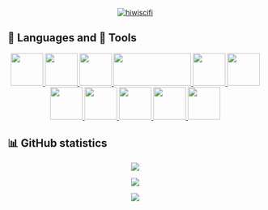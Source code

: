 <p align="center"> <a href="https://github.com/ryo-ma/github-profile-trophy"><img src="https://github-profile-trophy.vercel.app/?username=hiwiscifi&theme=monokai&margin-w=15" alt="hiwiscifi" /></a> </p>


## 💬 Languages and 🔨 Tools
<p align="center">
  <a href="https://www.w3schools.com/cs/" target="_blank">
    <img height="64" width="64" src="https://brandeps.com/logo-download/C/C-Sharp-logo-vector-01.svg" />
  </a>
  <a href="https://docs.microsoft.com/en-us/dotnet/core/tutorials/" target="_blank">
    <img height="64" width="64" src="https://cdn.worldvectorlogo.com/logos/dot-net-core-7.svg" />
  </a>
  <a href="https://www.w3schools.com/cpp/" target="_blank">
    <img height="64" width="64" src="https://cdn.worldvectorlogo.com/logos/c.svg" />
  </a>
  <a href="https://www.opengl.org/" target="_blank">
    <img height="64" width="153" src="https://opengl.org/img/OpenGL_100px_June16.png" />
  </a>
  <a href="https://www.w3schools.com/html/" target="_blank">
    <img height="64" width="64" src="https://cdn.worldvectorlogo.com/logos/html5.svg" />
  </a>
  <a href="https://www.w3schools.com/css/" target="_blank">
    <img height="64" width="64" src="https://cdn.worldvectorlogo.com/logos/css-3.svg" />
  </a>
  <a href="https://www.w3schools.com/js/" target="_blank">
    <img height="64" width="64" src="https://cdn.worldvectorlogo.com/logos/logo-javascript.svg" />
  </a>
  <a href="https://www.w3schools.com/python/" target="_blank">
    <img height="64" width="64" src="https://cdn.worldvectorlogo.com/logos/python-5.svg" />
  </a>
  <a href="https://java.com/" target="_blank">
    <img height="64" width="64" src="https://cdn.worldvectorlogo.com/logos/java-4.svg" />
  </a>
  <a href="https://unity.com/" target="_blank">
    <img height="64" width="64" src="https://cdn.worldvectorlogo.com/logos/unity-69.svg" />
  </a>
  <a href="https://blender.org/" target="_blank">
    <img height="64" width="64" src="https://cdn.worldvectorlogo.com/logos/blender-2.svg" />
  </a>
</p>

## 📊 GitHub statistics
<p align="center">
  <a href="https://github.com/anuraghazra/github-readme-stats">
    <img align="center" src="https://github-readme-stats.vercel.app/api?username=HiWiSciFi&show_icons=true&theme=gruvbox&include_all_commits=true" />
  </a>
</p>
<p align="center">
  <a href="https://github.com/anuraghazra/github-readme-stats">
    <img align="center" src="https://github-readme-stats.vercel.app/api/top-langs/?username=HiWiSciFi&langs_count=8&theme=gruvbox" />
  </a>
</p>
<p align="center">
  <a href="https://github.com/anuraghazra/github-readme-stats">
    <img align="center" src="https://github-readme-stats.vercel.app/api/wakatime?username=HiWiSciFi&theme=gruvbox" />
  </a>
</p>
